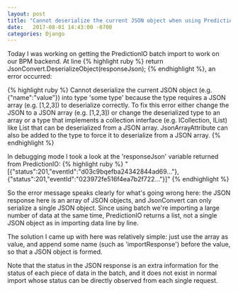 ```yaml
---
layout: post
title: "Cannot deserialize the current JSON object when using PredictionIO batch import"
date:   2017-08-01 14:43:00 -0700
categories: Django
---
```

Today I was working on getting the PredictionIO batch import to work on our BPM backend. At line {% highlight ruby %} return JsonConvert.DeserializeObject<T>(responseJson); {% endhighlight %}, an error occurred:

{% highlight ruby %}
Cannot deserialize the current JSON object (e.g. {"name":"value"}) into type 'some type' because the type requires a JSON array (e.g. [1,2,3]) to deserialize correctly. To fix this error either change the JSON to a JSON array (e.g. [1,2,3]) or change the deserialized type to an array or a type that implements a collection interface (e.g. ICollection, IList) like List<T> that can be deserialized from a JSON array. JsonArrayAttribute can also be added to the type to force it to deserialize from a JSON array.
{% endhighlight %}

In debugging mode I took a look at the 'responseJson' variable returned from PredictionIO:
{% highlight ruby %}
"[{\"status\":201,\"eventId\":\"d03c9bqefba24342844ad69...\"},{\"status\":201,\"eventId\":\"023972fe516f4ea7b2f722...\"}]"
{% endhighlight %}

So the error message speaks clearly for what's going wrong here: the JSON response here is an array of JSON objects, and JsonConvert can only serialize a single JSON object. Since using batch we're importing a large number of data at the same time, PredictionIO returns a list, not a single JSON object as in importing data line by line.

The solution I came up with here was relatively simple: just use the array as value, and append some name (such as 'importResponse') before the value, so that a JSON object is formed.

Note that the status in the JSON response is an extra information for the status of each piece of data in the batch, and it does not exist in normal import whose status can be directly observed from each single request.
